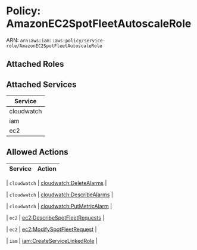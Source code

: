 # Policy: AmazonEC2SpotFleetAutoscaleRole

ARN: `arn:aws:iam::aws:policy/service-role/AmazonEC2SpotFleetAutoscaleRole`

## Attached Roles

## Attached Services

| Service |
|---------|
| cloudwatch |
| iam |
| ec2 |

## Allowed Actions

| Service | Action |
|:-------:|--------|

| `cloudwatch` | [cloudwatch:DeleteAlarms](../actions.md#cloudwatch:deletealarms) |

| `cloudwatch` | [cloudwatch:DescribeAlarms](../actions.md#cloudwatch:describealarms) |

| `cloudwatch` | [cloudwatch:PutMetricAlarm](../actions.md#cloudwatch:putmetricalarm) |

| `ec2` | [ec2:DescribeSpotFleetRequests](../actions.md#ec2:describespotfleetrequests) |

| `ec2` | [ec2:ModifySpotFleetRequest](../actions.md#ec2:modifyspotfleetrequest) |

| `iam` | [iam:CreateServiceLinkedRole](../actions.md#iam:createservicelinkedrole) |

